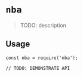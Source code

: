 # `nba`

> TODO: description

## Usage

```
const nba = require('nba');

// TODO: DEMONSTRATE API
```
